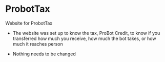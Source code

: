 # ProbotTax
Website for ProbotTax

- The website was set up to know the tax, ProBot Credit, to know if you transferred how much you receive, how much the bot takes, or how much it reaches  person

- Nothing needs to be changed
